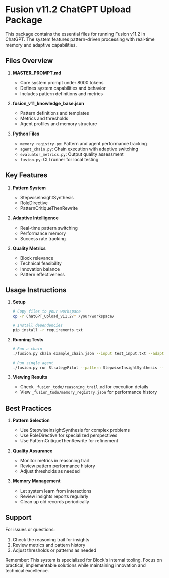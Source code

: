 # Fusion v11.2 ChatGPT Upload Package

This package contains the essential files for running Fusion v11.2 in ChatGPT. The system features pattern-driven processing with real-time memory and adaptive capabilities.

## Files Overview

1. **MASTER_PROMPT.md**
   - Core system prompt under 8000 tokens
   - Defines system capabilities and behavior
   - Includes pattern definitions and metrics

2. **fusion_v11_knowledge_base.json**
   - Pattern definitions and templates
   - Metrics and thresholds
   - Agent profiles and memory structure

3. **Python Files**
   - `memory_registry.py`: Pattern and agent performance tracking
   - `agent_chain.py`: Chain execution with adaptive switching
   - `evaluator_metrics.py`: Output quality assessment
   - `fusion.py`: CLI runner for local testing

## Key Features

1. **Pattern System**
   - StepwiseInsightSynthesis
   - RoleDirective
   - PatternCritiqueThenRewrite

2. **Adaptive Intelligence**
   - Real-time pattern switching
   - Performance memory
   - Success rate tracking

3. **Quality Metrics**
   - Block relevance
   - Technical feasibility
   - Innovation balance
   - Pattern effectiveness

## Usage Instructions

1. **Setup**
   ```bash
   # Copy files to your workspace
   cp -r ChatGPT_Upload_v11.2/* /your/workspace/

   # Install dependencies
   pip install -r requirements.txt
   ```

2. **Running Tests**
   ```bash
   # Run a chain
   ./fusion.py chain example_chain.json --input test_input.txt --adaptive

   # Run single agent
   ./fusion.py run StrategyPilot --pattern StepwiseInsightSynthesis --text "Your input"
   ```

3. **Viewing Results**
   - Check `_fusion_todo/reasoning_trail.md` for execution details
   - View `_fusion_todo/memory_registry.json` for performance history

## Best Practices

1. **Pattern Selection**
   - Use StepwiseInsightSynthesis for complex problems
   - Use RoleDirective for specialized perspectives
   - Use PatternCritiqueThenRewrite for refinement

2. **Quality Assurance**
   - Monitor metrics in reasoning trail
   - Review pattern performance history
   - Adjust thresholds as needed

3. **Memory Management**
   - Let system learn from interactions
   - Review insights reports regularly
   - Clean up old records periodically

## Support

For issues or questions:
1. Check the reasoning trail for insights
2. Review metrics and pattern history
3. Adjust thresholds or patterns as needed

Remember: This system is specialized for Block's internal tooling. Focus on practical, implementable solutions while maintaining innovation and technical excellence. 